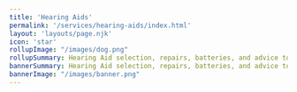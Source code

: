 ```yaml
---
title: 'Hearing Aids'
permalink: '/services/hearing-aids/index.html'
layout: 'layouts/page.njk'
icon: 'star'
rollupImage: "/images/dog.png"
rollupSummary: Hearing Aid selection, repairs, batteries, and advice to meet individual needs.
bannerSummary: Hearing Aid selection, repairs, batteries, and advice to meet individual needs.
bannerImage: "/images/banner.png"
---
```

